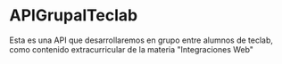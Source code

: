 # APIGrupalTeclab
Esta es una API que desarrollaremos en grupo entre alumnos de teclab, como contenido extracurricular de la materia "Integraciones Web"
